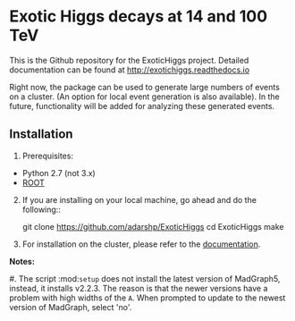 Exotic Higgs decays at 14 and 100 TeV
======================================

This is the Github repository for the ExoticHiggs project. Detailed documentation
can be found at http://exotichiggs.readthedocs.io

Right now, the package can be used to generate large numbers of events on a
cluster. (An option for local event generation is also available). In the
future, functionality will be added for analyzing these generated events.

Installation
------------

1. Prerequisites:
  - Python 2.7 (not 3.x)
  - [ROOT](https://root.cern.ch) 

2. If you are installing on your local machine, go ahead and do the following::

    git clone https://github.com/adarshp/ExoticHiggs
    cd ExoticHiggs
    make

3. For installation on the cluster, please refer to the 
[documentation](http://exotichiggs.readthedocs.io).

**Notes:**

#. The script :mod:`setup` does not install the latest version of MadGraph5, 
   instead, it installs v2.2.3. The reason is that the newer versions have a
   problem with high widths of the `A`. When prompted to update to the newest
   version of MadGraph, select 'no'.

